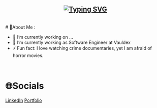 <h2 align="center">
  <a href="https://git.io/typing-svg"><img src="https://readme-typing-svg.demolab.com?font=Fira+Code&duration=1000&pause=100&color=F7F7F7&random=false&width=435&height=80&lines=Hello%2C+I+am+Kent;A+software+engineer" alt="Typing SVG" /></a>
</h2>

<br/>
# 💫About Me :

- 🔭 I’m currently working on ...
- 🌱 I’m currently working as Software Engineer at Vauldex
- ⚡ Fun fact: I love watching crime documentaries, yet I am afraid of horror movies. 

<br />

# 🌐Socials
[LinkedIn](https://www.linkedin.com/in/kent-regiel-buncal/)
[Portfolio](https://kroby.vercel.app/)

